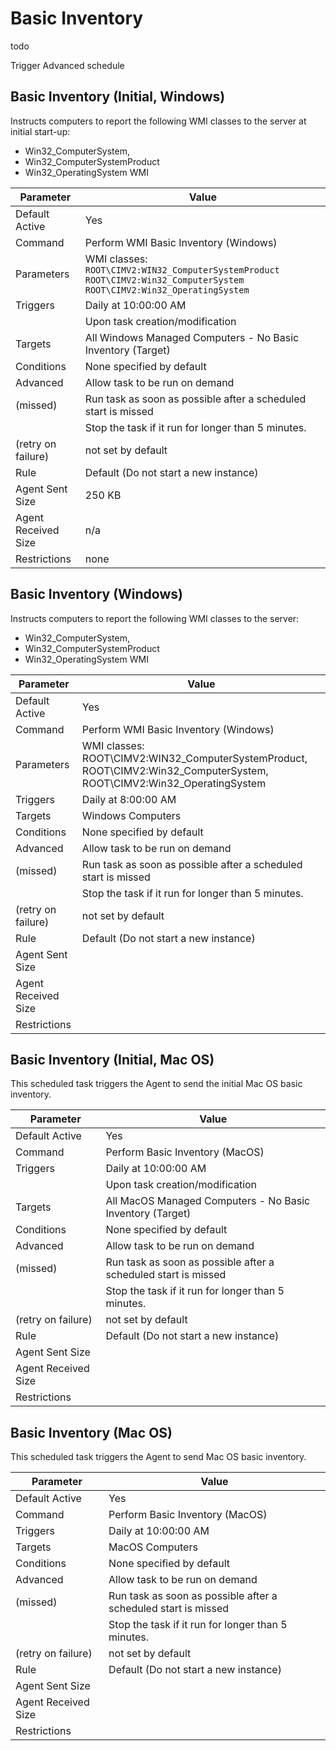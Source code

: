 [title]: # (Basic Inventory)
[tags]: # (task)
[priority]: # (5)
# Basic Inventory

todo

Trigger Advanced schedule

## Basic Inventory (Initial, Windows)

Instructs computers to report the following WMI classes to the server at initial start-up:

* Win32_ComputerSystem,
* Win32_ComputerSystemProduct
* Win32_OperatingSystem WMI

| Parameter | Value |
| ----- | ----- |
| Default Active | Yes |
| Command | Perform WMI Basic Inventory (Windows) |
| Parameters | WMI classes: `ROOT\CIMV2:WIN32_ComputerSystemProduct` `ROOT\CIMV2:Win32_ComputerSystem` `ROOT\CIMV2:Win32_OperatingSystem` |
| Triggers | Daily at 10:00:00 AM |
| | Upon task creation/modification |
| Targets | All Windows Managed Computers - No Basic Inventory (Target) |
| Conditions | None specified by default |
| Advanced | Allow task to be run on demand |
| (missed) | Run task as soon as possible after a scheduled start is missed |
| | Stop the task if it run for longer than 5 minutes. |
| (retry on failure) | not set by default |
| Rule | Default (Do not start a new instance) |
| Agent Sent Size | 250 KB |
| Agent Received Size | n/a |
| Restrictions | none |

## Basic Inventory (Windows)

Instructs computers to report the following WMI classes to the server:

* Win32_ComputerSystem,
* Win32_ComputerSystemProduct
* Win32_OperatingSystem WMI

| Parameter | Value |
| ----- | ----- |
| Default Active | Yes |
| Command | Perform WMI Basic Inventory (Windows) |
| Parameters | WMI classes: ROOT\CIMV2:WIN32_ComputerSystemProduct, ROOT\CIMV2:Win32_ComputerSystem, ROOT\CIMV2:Win32_OperatingSystem |
| Triggers | Daily at 8:00:00 AM |
| Targets | Windows Computers |
| Conditions | None specified by default |
| Advanced | Allow task to be run on demand |
| (missed) | Run task as soon as possible after a scheduled start is missed |
| | Stop the task if it run for longer than 5 minutes. |
| (retry on failure) | not set by default |
| Rule | Default (Do not start a new instance) |
| Agent Sent Size | |
| Agent Received Size | |
| Restrictions | |

## Basic Inventory (Initial, Mac OS)

This scheduled task triggers the Agent to send the initial Mac OS basic inventory.

| Parameter | Value |
| ----- | ----- |
| Default Active | Yes |
| Command | Perform Basic Inventory (MacOS) |
| Triggers | Daily at 10:00:00 AM |
| | Upon task creation/modification |
| Targets | All MacOS Managed Computers - No Basic Inventory (Target) |
| Conditions | None specified by default |
| Advanced | Allow task to be run on demand |
| (missed) | Run task as soon as possible after a scheduled start is missed |
| | Stop the task if it run for longer than 5 minutes. |
| (retry on failure) | not set by default |
| Rule | Default (Do not start a new instance) |
| Agent Sent Size | |
| Agent Received Size | |
| Restrictions | |

## Basic Inventory (Mac OS)

This scheduled task triggers the Agent to send Mac OS basic inventory.

| Parameter | Value |
| ----- | ----- |
| Default Active | Yes |
| Command | Perform Basic Inventory (MacOS) |
| Triggers | Daily at 10:00:00 AM |
| Targets | MacOS Computers |
| Conditions | None specified by default |
| Advanced | Allow task to be run on demand |
| (missed) | Run task as soon as possible after a scheduled start is missed |
| | Stop the task if it run for longer than 5 minutes. |
| (retry on failure) | not set by default |
| Rule | Default (Do not start a new instance) |
| Agent Sent Size | |
| Agent Received Size | |
| Restrictions | |
